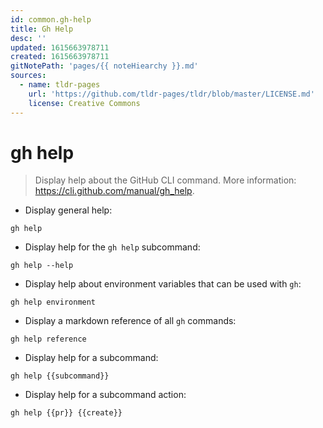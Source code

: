 ```yaml
---
id: common.gh-help
title: Gh Help
desc: ''
updated: 1615663978711
created: 1615663978711
gitNotePath: 'pages/{{ noteHiearchy }}.md'
sources:
  - name: tldr-pages
    url: 'https://github.com/tldr-pages/tldr/blob/master/LICENSE.md'
    license: Creative Commons
---
```

# gh help

> Display help about the GitHub CLI command.
> More information: <https://cli.github.com/manual/gh_help>.

- Display general help:

`gh help`

- Display help for the `gh help` subcommand:

`gh help --help`

- Display help about environment variables that can be used with `gh`:

`gh help environment`

- Display a markdown reference of all `gh` commands:

`gh help reference`

- Display help for a subcommand:

`gh help {{subcommand}}`

- Display help for a subcommand action:

`gh help {{pr}} {{create}}`

